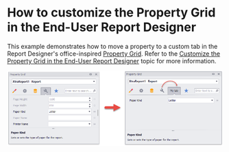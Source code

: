 # How to customize the Property Grid in the End-User Report Designer

This example demonstrates how to move a property to a custom tab in the Report Designer's office-inspired [Property Grid](https://docs.devexpress.com/XtraReports/400368). Refer to the [Customize the Property Grid in the End-User Report Designer](https://docs.devexpress.com/XtraReports/400369) topic for more information.

![](https://github.com/DevExpress-Examples/Customize-the-Property-Grid-in-the-Report-Designer/blob/18.2.3%2B/PropertyGrid-MovePropertyToNewTab.png)

